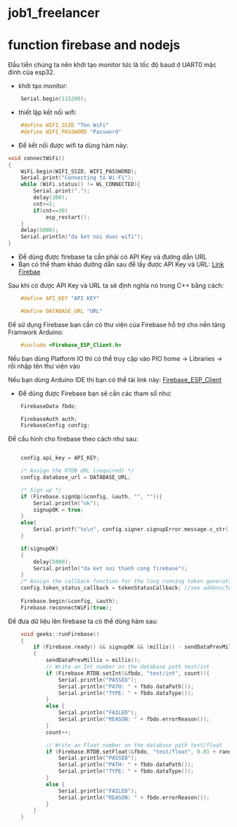 # job1_freelancer
# function firebase and nodejs


Đầu tiền chúng ta nên khởi tạo monitor tức là tốc độ baud ở UART0 mặc đinh của esp32.
* khởi tạo monitor:
```C++
    Serial.begin(115200);
```

* thiết lập kết nối wifi:

```C++
    #define WIFI_SSID "Ten WiFi"
    #define WIFI_PASSWORD "Password"
```

* Để kết nối được wifi ta dùng hàm này:

```C++
void connectWiFi()
{
    WiFi.begin(WIFI_SSID, WIFI_PASSWORD);
    Serial.print("Connecting to Wi-Fi");
    while (WiFi.status() != WL_CONNECTED){
        Serial.print(".");
        delay(300);
        cnt+=1;
        if(cnt==30)
            esp_restart();
    }
    delay(5000);
    Serial.println("da ket noi duoc wifi");
}
```

* Để dùng được firebase ta cần phải có API Key và đường dẫn URL
* Bạn có thể tham khảo đường dẫn sau để lấy được API Key và URL: 
[Link Firebae](https://randomnerdtutorials.com/esp32-firebase-realtime-database/)

Sau khi có được API Key và URL ta sẽ định nghĩa nó trong C++ bằng cách:

```C++
    #define API_KEY "API KEY"

    #define DATABASE_URL "URL" 


```

Để sử dụng Firebase bạn cần có thư viện của Firebase hỗ trợ cho nền tảng Framwork Arduino:

```C++
    #include <Firebase_ESP_Client.h>
```

Nếu bạn dùng Platform IO thì có thể truy cập vào PIO home -> Libraries -> rồi nhập tên thư viện vào 

Nếu bạn dùng Arduino IDE thì bạn có thể tải link này: [Firebase_ESP_Client](https://github.com/mobizt/Firebase-ESP-Client)

* Để dùng được Firebase bạn sẽ cần các tham số như:
```C++
    FirebaseData fbdo;

    FirebaseAuth auth;
    FirebaseConfig config;
```


Để cấu hình cho firebase theo cách như sau:

```C++

    config.api_key = API_KEY;

    /* Assign the RTDB URL (required) */
    config.database_url = DATABASE_URL;

    /* Sign up */
    if (Firebase.signUp(&config, &auth, "", "")){
        Serial.println("ok");
        signupOK = true;
    }
    else{
        Serial.printf("%s\n", config.signer.signupError.message.c_str());
    }

    if(signupOK)
    {
        delay(5000);
        Serial.println("da ket noi thanh cong firebase");
    }
    /* Assign the callback function for the long running token generation task */
    config.token_status_callback = tokenStatusCallback; //see addons/TokenHelper.h
    
    Firebase.begin(&config, &auth);
    Firebase.reconnectWiFi(true);
```

Để đưa dữ liệu lên firebase ta có thể dùng hàm sau:

```C++
    void geeks::runFirebase()
    {
        if (Firebase.ready() && signupOK && (millis() - sendDataPrevMillis > thoigian_cho || sendDataPrevMillis == 0))
        {
            sendDataPrevMillis = millis();
            // Write an Int number on the database path test/int
            if (Firebase.RTDB.setInt(&fbdo, "test/int", count)){
                Serial.println("PASSED");
                Serial.println("PATH: " + fbdo.dataPath());
                Serial.println("TYPE: " + fbdo.dataType());
            }
            else {
                Serial.println("FAILED");
                Serial.println("REASON: " + fbdo.errorReason());
            }
            count++;

            // Write an Float number on the database path test/float
            if (Firebase.RTDB.setFloat(&fbdo, "test/float", 0.01 + random(0,100))){
                Serial.println("PASSED");
                Serial.println("PATH: " + fbdo.dataPath());
                Serial.println("TYPE: " + fbdo.dataType());
            }
            else {
                Serial.println("FAILED");
                Serial.println("REASON: " + fbdo.errorReason());
            }
        }
    }

```



